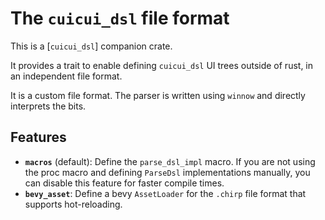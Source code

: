 # The `cuicui_dsl` file format

This is a [`cuicui_dsl`] companion crate.

It provides a trait to enable defining `cuicui_dsl` UI trees outside of rust,
in an independent file format.

It is a custom file format. The parser is written using `winnow` and directly
interprets the bits.

## Features

* **`macros`** (default): Define the `parse_dsl_impl` macro. If you are not using
  the proc macro and defining `ParseDsl` implementations manually, you can
  disable this feature for faster compile times.
* **`bevy_asset`**: Define a bevy `AssetLoader` for the `.chirp` file format
  that supports hot-reloading.